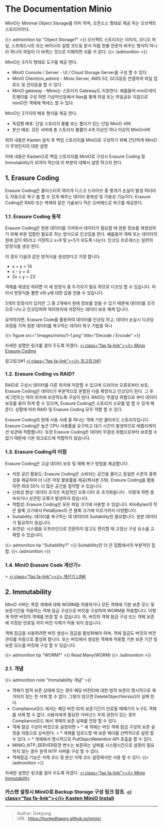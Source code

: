 # The Documentation Minio


MiniO는 Minimal Object Storage를 의미 하며, 오픈소스 형태로 제공 하는 오브젝트 스토리지이다. 

{{&lt; admonition tip &#34;Object Storage?&#34; &gt;}}
오브젝트 스토리지는 이미지, 오디오 파일, 스프레드시트 또는 바이너리 실행 코드등 문서 처럼 한줄 한문자 바꾸는 형식이 아니라 하나의 파일이 다 바뀌는 것으로 이해하면 쉬울 거 같다.
{{&lt; /admonition &gt;}}

MiniO는 3가지 형태로 도구를 제공 한다.

* MiniO Console / Server - UI / Cloud Storage Server를 구성 할 수 있다.
* MiniO Client(mc,admin) - Minio Server, AWS S3, GCS등등 연결하여 파일 업로드 및 관리등을 할 수 있다.
* MiniO gateway - Minio는 스토리지 Gateway도 지원한다. 예를들어 miniO게이트웨이를 구성 하면 가상머신등에서 Nas를 통해 파일 또는 파일공유 지점으로 miniO안 객체에 엑세스 할 수 있다. 

MiniO는 2가지의 배포 형식을 제공 한다.

* 독립형 배포: 단일 스토리지 볼륨 또는 폴더가 있는 단일 MiniO 서버
* 분산 배포: 모든 서버에 총 스토리지 볼륨이 4개 이상인 하나 이상의 MiniO서버

위의 내용은 Kasten 설치 후 백업 스토리지를 MiniO로 구성하기 위해 간단하게 MiniO가 무엇인지의 대한 설명

아래 내용은 Kasten으로 백업 스토리지를 MiniO로 구성시 Erasure Coding 및 Immutability가 되어야 하는대 이 부분의 대해서 설명 하고자 한다.

## 1. Erasure Coding
Erasure Coding은 클러스터의 여러개 디스크 드라이브 중 몇개가 손실이 발생 하더라도 자동으로 복구 를 할 수 있게 해주는 데이터 중복성 및 가용성 기능이다. Erasure Coding은 RAID 또는 복제와 같은 기술보다 적은 오버헤드로 복구를 제공한다.

### 1.1. Erasure Coding 동작
Erasure Coding은 원본 데이터를 가져와서 데이터가 필요할 때 원본 정보를 재생성하기 위해 부분 집합만 필요로 하는 방식으로 인코딩을 한다. 예를들어 개체 또는 데이터의 원래 값이 95라고 가정하고 x=9 및 y=5가 되도록 나눈다. 인코딩 프로세스는 일련의 방정식을 생성 한다.

이 경우 다음과 같은 방적식을 생성한다고 가정 합니다.

* x &#43; y = 14
* x - y = 4
* 2x &#43; y = 23

객체를 재생성 하려면 이 세 방정식 중 두가지가 필요 하므로 디코딩 할 수 있습니다. 따라서 방정식을 풀면 x와 y에 대한 값을 얻을 수 있습니다.

3개의 방정식이 있지만 그 중 2개에서 원래 정보를 얻을 수 있기 때문에 데이터를 조각으로 나누고 인코딩하여 여러위치에 저장하는 데이터 보호 체계 입니다.

요약하자면, Erasure Code를 활용하여 데이터를 인코딩 하고, 데이터 손실시 디코딩 과정을 거쳐 원본 데이터를 복구하는 데이터 복구 기법중 하나

{{&lt; figure src=&#34;/images/minio/1-1.png&#34; title=&#34;Decode / Encode&#34; &gt;}}

자세한 설명은 링크를 걸어 두도록 하겠다. [&lt;i class=&#34;fas fa-link&#34;&gt;&lt;/i&gt; Minio Erasure Coding](https://docs.min.io/minio/baremetal/concepts/erasure-coding.html)

참고링크#1 [&lt;i class=&#34;fas fa-link&#34;&gt;&lt;/i&gt; 참고링크#1](https://stonefly.com/blog/understanding-erasure-coding)

### 1.2. Erasure Coding vs RAID?
RAID로 구성시 데이터를 다른 위치에 저장할 수 있으며 드라이브 오류로부터 보호, Erasure Coding은 데이터가 부분적으로 분할된 다음 확장되고 인코딩이 된다. 그 후 세그먼트는 여러 위치에 보관하도록 구성이 된다. 
RAID는 무결성 위협으로 부터 데이터 보호를 용이 하게 할 수 있으며, Erasure Coding은 스토리지 소모를 덜 할 수 있게 해준다. 
상황에 따라 RAID 및 Erasure Coding 모두 적합 할 수 있다.

Erasure Coding의 현재 사용 사례 중 하나는 객체 기반 클라우드 스토리지입니다. Erasure Coding은 높은 CPU 사용률을 요구하고 대기 시간이 발생하므로 애플리케이션 보관에 적합합니다. 또한 Erasure Coding은 데이터 무결성 위협으로부터 보호할 수 없기 때문에 기본 워크로드에 적합하지 않습니다.

### 1.3. Erasure Coding의 이점
Erasure Coding은 고급 데이터 보호 및 재해 복구 방법을 제공합니다 . 

* 저장 공간 활용도: Erasure Coding은 소비되는 공간을 줄이고 동일한 수준의 중복성을 제공하여 더 나은 저장 활용률을 제공(복사본 3개). Erasure Coding을 활용하면 최대 50% 더 많은 공간을 절약할 수 있습니다.
* 신뢰성 향상:  데이터 조각은 독립적인 오류 더미 로 조각화됩니다 . 이렇게 하면 종속되거나 상관된 오류가 발생하지 않습니다.
* 적합성: Erasure Coding은 모든 파일 크기에 사용할 수 있습니다. KiloBytes의 작은 블록 크기에서 PetaBytes의 큰 블록 크기에 이르기까지 다양합니다.
* Suitability: 데이터를 복구하는 데 데이터의 Suitability만 필요합니다. 원본 데이터가 필요하지 않습니다.
* 유연성: 시스템을 오프라인으로 전환하지 않고도 편리할 때 고장난 구성 요소를 교체할 수 있습니다.

{{&lt; admonition tip &#34;Suitablility?&#34; &gt;}}
Suitablility란 더 큰 집합에서의 부분적인 집합.
{{&lt; /admonition &gt;}}

### 1.4. MiniO Erasure Code 계산기&gt;
&gt; [&lt;i class=&#34;fas fa-link&#34;&gt;&lt;/i&gt; 계산기 LINK](https://min.io/product/erasure-code-calculator?utm_term=erasure%20coding&amp;utm_campaign=Erasure&#43;Coding&#43;1.4&amp;utm_source=adwords&amp;utm_medium=ppc&amp;hsa_acc=8976569894&amp;hsa_cam=13884673572&amp;hsa_grp=127699937027&amp;hsa_ad=533469681242&amp;hsa_src=g&amp;hsa_tgt=kwd-314402742856&amp;hsa_kw=erasure%20coding&amp;hsa_mt=p&amp;hsa_net=adwords&amp;hsa_ver=3&amp;gclid=Cj0KCQiAip-PBhDVARIsAPP2xc2nLMVBzYtNdDYlETP-3UjGr3ZqD7sA-IPzfhNnxWhzes03cq62ViUaAtprEALw_wcB)



## 2. Immutability
MiniO 서버는 특정 개체에 대해 WORM을 허용하거나 모든 객체에 기본 보존 모드 및 보존기간을 적용하는 객체 잠금 구성으로 버킷을 구성하여 WORM을 허용합니다. 이렇게 하면 버킷의 객체를 변경 할 수 없습니다. 즉, 버킷의 객체 잠금 구성 또는 객체 보존에 지정된 만료일 까지 버전 삭제가 허용 되지 않습니다.

객체 잠금을 사용하려면 버킷 생성시 잠금을 활성화해야 하며, 객체 잠금도 버킷의 버전 관리를 자동으로 활성화 합니다. 또는 버킷에서 생성된 객체에 적용할 기본 보존 기간 및 보존 모드를 버킷에 구성 할 수 있습니다.

{{&lt; admonition tip &#34;WORM?&#34; &gt;}}
Read Many(WORM)
{{&lt; /admonition &gt;}}


### 2.1. 개념
{{&lt; admonition note &#34;Immutability 개념&#34; &gt;}}
* 객체가 법적 보존 상태에 있는 경우 해당 버전ID에 대한 법적 보존이 명시적으로 제거되지 않는 한 삭제 할 수 없다. 그렇지 않으면 DeleteObjectVersio()이 실패 한다.
* Compliance모드 에서는 해당 버전 ID의 보존기간이 만료될 때때가지 누구도 객체를 삭제 할 수 없다. 사용자에게 필요한 거버넌스 우회 권한이 있는 경우 Compliance모드 에서 개체의 보존 날짜를 연장 할 수 있다.
* 객체 잠금 구성이 버킷으로 설정되면
&gt; * 새 객체는 버킷 객체 잠금 구성의 보존 설정을 자동으로 상속한다. 
&gt; * 개체를 업로드할 때 보존 헤더를 선택적으로 설정 할 수 있다.
&gt; * 개체에서 명시적으로 PutObjectRetention API 호출을 할 수 있다.
* MINIO_NTP_SERVER환경 변수는 보존하는 날짜를 시스템시간으로 설정이 필요하지 않는 경우 원격 NTP 서버를 구성 할 수 있다.
* 객체잠금 기능은 삭제 코드 및 분산 삭제 코드 설정에서만 사용 할 수 있다.
{{&lt; /admonition &gt;}}

자세한 설명은 링크를 걸어 두도록 하겠다. [&lt;i class=&#34;fas fa-link&#34;&gt;&lt;/i&gt; Minio Immutability](https://docs.min.io/docs/minio-bucket-object-lock-guide.html)


### 카스텐 설정시 MiniO로 Backup Storage 구성 링크 참조. [&lt;i class=&#34;fas fa-link&#34;&gt;&lt;/i&gt; Kasten MiniO Install](https://huntedhappy.github.io/ko/k10/)

---

> Author: Dokyung  
> URL: https://huntedhappy.github.io/minio/  

